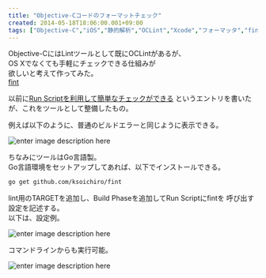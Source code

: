 ```yaml
---
title: "Objective-Cコードのフォーマットチェック"
created: 2014-05-18T18:06:00.001+09:00
tags: ["Objective-C","iOS","静的解析","OCLint","Xcode","フォーマッタ","fint"]
---
```

Objective-CにはLintツールとして既にOCLintがあるが、  
OS Xでなくても手軽にチェックできる仕組みが  
欲しいと考えて作ってみた。  
[fint](https://github.com/ksoichiro/fint)
<!--more-->
以前に[Run Scriptを利用して簡単なチェックができる](http://ksoichiro.blogspot.jp/2014/03/iosxcode-xcode.html)
というエントリを書いたが、これをツールとして整備したもの。

例えば以下のように、普通のビルドエラーと同じように表示できる。  

![enter image description here][1]

ちなみにツールはGo言語製。  
Go言語環境をセットアップしてあれば、以下でインストールできる。

```sh
go get github.com/ksoichiro/fint
```

lint用のTARGETを追加し、Build Phaseを追加してRun Scriptにfintを
呼び出す設定を記述する。  
以下は、設定例。  

![enter image description here][2]

コマンドラインからも実行可能。  

![enter image description here][3]


  [1]: https://lh3.googleusercontent.com/-FpAU0Wg20Ak/U3h1XsqofuI/AAAAAAAAMxw/XCwcgukF8Fk/s600/2014-05-18+17.50.58.png "2014-05-18 17.50.58.png"
  [2]: https://lh5.googleusercontent.com/-JgtUpvheit0/U3h2bGUAnlI/AAAAAAAAMyA/loeey1yNl7U/s600/2014-05-18+17.54.12.png "2014-05-18 17.54.12.png"
  [3]: https://lh4.googleusercontent.com/-vjVt9vCuzqk/U3h3cHG3PTI/AAAAAAAAMyU/Nwo9DNK6loA/s600/2014-05-18+18.02.53.png "2014-05-18 18.02.53.png"
